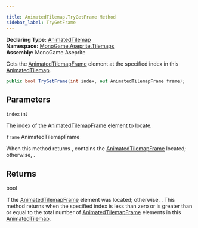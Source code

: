 ```yaml
---

title: AnimatedTilemap.TryGetFrame Method
sidebar_label: TryGetFrame
---
```

**Declaring Type:** [AnimatedTilemap](../)  
**Namespace:** [MonoGame.Aseprite.Tilemaps](../../)  
**Assembly:** MonoGame.Aseprite

Gets the [AnimatedTilemapFrame](../../AnimatedTilemapFrame/) element at the specified index in this [AnimatedTilemap](../).

```csharp
public bool TryGetFrame(int index, out AnimatedTilemapFrame frame);
```

## Parameters

`index`  int

The index of the [AnimatedTilemapFrame](../../AnimatedTilemapFrame/) element to locate.

`frame`  AnimatedTilemapFrame

When this method returns , contains the [AnimatedTilemapFrame](../../AnimatedTilemapFrame/) located;                otherwise, .

## Returns

bool

 if the [AnimatedTilemapFrame](../../AnimatedTilemapFrame/) element was located; otherwise, .  This method returns  when the specified index is less than                 zero or is greater than or equal to the total number of [AnimatedTilemapFrame](../../AnimatedTilemapFrame/) elements in this [AnimatedTilemap](../).


